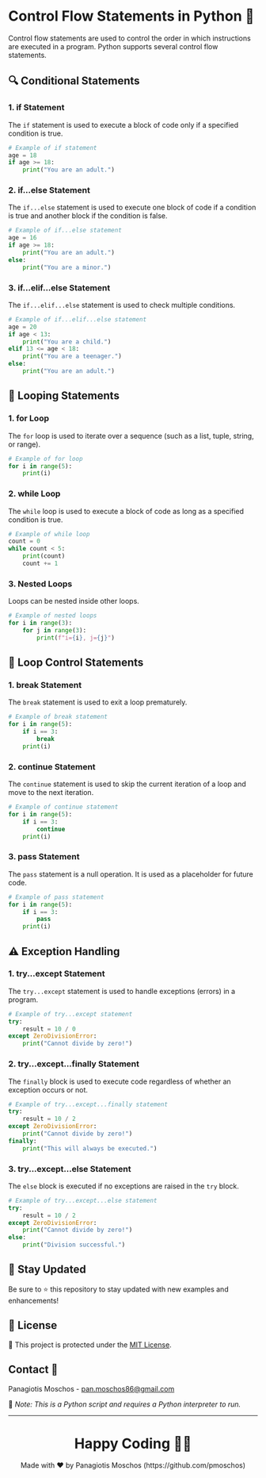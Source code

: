 
# Control Flow Statements in Python 🐍

Control flow statements are used to control the order in which instructions are executed in a program. Python supports several control flow statements.

## 🔍 Conditional Statements

### 1. **if Statement**
The `if` statement is used to execute a block of code only if a specified condition is true.

```python
# Example of if statement
age = 18
if age >= 18:
    print("You are an adult.")
```

### 2. **if...else Statement**
The `if...else` statement is used to execute one block of code if a condition is true and another block if the condition is false.

```python
# Example of if...else statement
age = 16
if age >= 18:
    print("You are an adult.")
else:
    print("You are a minor.")
```

### 3. **if...elif...else Statement**
The `if...elif...else` statement is used to check multiple conditions.

```python
# Example of if...elif...else statement
age = 20
if age < 13:
    print("You are a child.")
elif 13 <= age < 18:
    print("You are a teenager.")
else:
    print("You are an adult.")
```

## 🔄 Looping Statements

### 1. **for Loop**
The `for` loop is used to iterate over a sequence (such as a list, tuple, string, or range).

```python
# Example of for loop
for i in range(5):
    print(i)
```

### 2. **while Loop**
The `while` loop is used to execute a block of code as long as a specified condition is true.

```python
# Example of while loop
count = 0
while count < 5:
    print(count)
    count += 1
```

### 3. **Nested Loops**
Loops can be nested inside other loops.

```python
# Example of nested loops
for i in range(3):
    for j in range(3):
        print(f"i={i}, j={j}")
```

## 🛑 Loop Control Statements

### 1. **break Statement**
The `break` statement is used to exit a loop prematurely.

```python
# Example of break statement
for i in range(5):
    if i == 3:
        break
    print(i)
```

### 2. **continue Statement**
The `continue` statement is used to skip the current iteration of a loop and move to the next iteration.

```python
# Example of continue statement
for i in range(5):
    if i == 3:
        continue
    print(i)
```

### 3. **pass Statement**
The `pass` statement is a null operation. It is used as a placeholder for future code.

```python
# Example of pass statement
for i in range(5):
    if i == 3:
        pass
    print(i)
```

## ⚠️ Exception Handling

### 1. **try...except Statement**
The `try...except` statement is used to handle exceptions (errors) in a program.

```python
# Example of try...except statement
try:
    result = 10 / 0
except ZeroDivisionError:
    print("Cannot divide by zero!")
```

### 2. **try...except...finally Statement**
The `finally` block is used to execute code regardless of whether an exception occurs or not.

```python
# Example of try...except...finally statement
try:
    result = 10 / 2
except ZeroDivisionError:
    print("Cannot divide by zero!")
finally:
    print("This will always be executed.")
```

### 3. **try...except...else Statement**
The `else` block is executed if no exceptions are raised in the `try` block.

```python
# Example of try...except...else statement
try:
    result = 10 / 2
except ZeroDivisionError:
    print("Cannot divide by zero!")
else:
    print("Division successful.")
```

## 📢 Stay Updated

Be sure to ⭐ this repository to stay updated with new examples and enhancements!

## 📄 License
🔐 This project is protected under the [MIT License](https://mit-license.org/).

## Contact 📧
Panagiotis Moschos - pan.moschos86@gmail.com

🔗 *Note: This is a Python script and requires a Python interpreter to run.*

---

<h1 align=center>Happy Coding 👨‍💻 </h1>

<p align="center">
  Made with ❤️ by Panagiotis Moschos (https://github.com/pmoschos)
</p>
